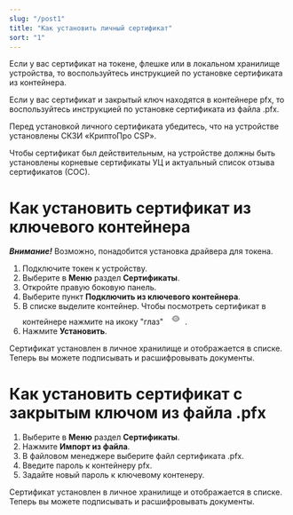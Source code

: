```yaml
---
slug: "/post1"
title: "Как установить личный сертификат"
sort: "1"
---
```


Если у вас сертификат на токене, флешке или в локальном хранилище устройства, то воспользуйтесь инструкцией по установке сертификата из контейнера.

Если у вас сертификат и закрытый ключ находятся в контейнере pfx, то воспользуйтесь инструкцией по установке сертификата из файла .pfx.


Перед установкой личного сертификата убедитесь, что на устройстве установлены СКЗИ «КриптоПро CSP».

Чтобы сертификат был действительным, на устройстве должны быть установлены корневые сертификаты УЦ и актуальный список отзыва сертификатов (СОС).


# Как установить сертификат из ключевого контейнера

***Внимание!*** Возможно, понадобится установка драйвера для токена.

1. Подключите токен к устройству.
2. Выберите в **Меню** раздел **Сертификаты**.
3. Откройте правую боковую панель.
4. Выберите  пункт **Подключить из ключевого контейнера**.
5. В списке выделите контейнер. Чтобы посмотреть сертификат в контейнере нажмите на икоку "глаз" ![view-icon.png](./images/view-icon.png).
6. Нажмите **Установить**.

Сертификат установлен в личное хранилище и отображается в списке. Теперь вы можете подписывать и расшифровывать документы.

# Как установить сертификат с закрытым ключом из файла .pfx

1. Выберите в **Меню** раздел **Сертификаты**.
2. Нажмите **Импорт из файла**.
3. В файловом менеджере выберите файл сертификата .pfx.
4. Введите пароль к контейнеру pfx.
5. Задайте новый пароль к ключевому контенеру.

Сертификат установлен в личное хранилище и отображается в списке. Теперь вы можете подписывать и расшифровывать документы.